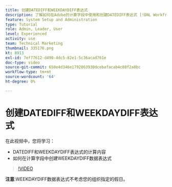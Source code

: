 ```yaml
---
title: 创建DATEDIFF和WEEKDAYDIFF表达式
description: 了解如何在Adobe的计算字段中使用和创建DATEDIFF表达式 [!DNL Workfront].
feature: System Setup and Administration
type: Tutorial
role: Admin, Leader, User
level: Experienced
activity: use
team: Technical Marketing
thumbnail: 335176.png
kt: 8913
exl-id: 7ef77612-d490-4dc5-82e1-5c36acad761e
doc-type: video
source-git-commit: 650e4d346e1792863930dcebafacab4c88f2a8bc
workflow-type: tm+mt
source-wordcount: '64'
ht-degree: 0%

---
```


# 创建DATEDIFF和WEEKDAYDIFF表达式

在此视频中，您将学习：

* DATEDIFF和WEEKDAYDIFF表达式的计算内容
* 如何在计算字段中创建WEEKDAYDIFF数据表达式

>[!VIDEO](https://video.tv.adobe.com/v/335176/?quality=12&learn=on)

**注意**:WEEKDAYDIFF数据表达式不考虑您的组织指定的假日。
